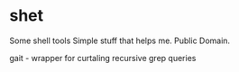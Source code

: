 # shet
Some shell tools
Simple stuff that helps me.
Public Domain.

gait - wrapper for curtaling recursive grep queries
